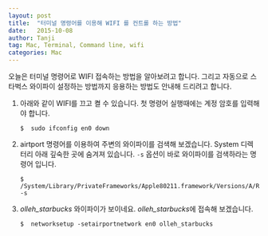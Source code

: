 ```yaml
---
layout: post
title:  "터미널 명령어를 이용해 WIFI 를 컨트롤 하는 방법"
date:   2015-10-08
author: Tanji
tag: Mac, Terminal, Command line, wifi
categories: Mac
---
```


오늘은 터미널 명령어로 WIFI 접속하는 방법을 알아보려고 합니다. 그리고 자동으로 스타벅스 와이파이 설정하는 방법까지 응용하는 방법도 안내해 드리려고 합니다. 

1. 아래와 같이 WIFI를 끄고 켤 수 있습니다. 첫 명령어 실행때에는 계정 암호를 입력해야 합니다.

   ```
   $  sudo ifconfig en0 down
   ```


1. airtport 명령어를 이용하여 주변의 와이파이를 검색해 보겠습니다. System 디렉터리 아래 깊숙한 곳에 숨겨져 있습니다. `-s` 옵션이 바로 와이파이를 검색하라는 명령어 입니다.

   ```
   $  /System/Library/PrivateFrameworks/Apple80211.framework/Versions/A/Resources/airport -s
   ```



1. *olleh_starbucks* 와이파이가 보이네요. *olleh_starbucks*에 접속해 보겠습니다.

   ```
   $  networksetup -setairportnetwork en0 olleh_starbucks
   ```



